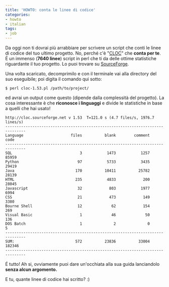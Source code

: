 ```yaml
---
title: 'HOWTO: conta le linee di codice'
categories:
- howto
- italian
tags:
- job
---
```

Da oggi non ti dovrai più arrabbiare per scrivere un script che conti le linee
di codice del tuo ultimo progetto. No, perché c'è
"[CLOC](http://cloc.sourceforge.net/)" che **conta per te**. É un immenso
(**7640 linee**) script in perl che ti da delle ottime statistiche riguardante
il tuo progetto. Lo puoi trovare su [SourceForge](http://cloc.sourceforge.net/).

Una volta scaricato, decomprimilo e con il terminale vai alla directory del
suo eseguibile; poi digita il comando qui sotto:

```
$ perl cloc-1.53.pl /path/to/project/
```

ed avrai un output come questo (dipende dalla complessità del progetto). La
cosa interessante è che **riconosce i linguaggi** e divide le statistiche in
base a quelli che hai usato!

```
http://cloc.sourceforge.net v 1.53  T=121.0 s (4.7 files/s, 1976.7 lines/s)
-------------------------------------------------------------------------------
Language                     files          blank        comment           code
-------------------------------------------------------------------------------
SQL                              3           1473           1257          85959
Python                          97           5733           3435          29419
Java                           170          10411          25782          28139
HTML                           235           4833            200          28045
Javascript                      32            803           1977           6994
CSS                             21            473            149           3380
Bourne Shell                    12             62            154            269
Visual Basic                     1             46             50            136
DOS Batch                        1              2              0              5
-------------------------------------------------------------------------------
SUM:                           572          23836          33004         182346
-------------------------------------------------------------------------------
```

É tutto! Ah si, ovviamente puoi dare un'occhiata alla sua guida lanciandolo
**senza alcun argomento.**

E tu, quante linee di codice hai scritto? :)
